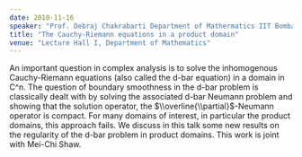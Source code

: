```yaml
---
date: 2010-11-16
speaker: "Prof. Debraj Chakrabarti Department of Mathermatics IIT Bombay"
title: "The Cauchy-Riemann equations in a product domain"
venue: "Lecture Hall I, Department of Mathematics"
---
```

An important question in complex analysis is to solve the inhomogenous
Cauchy-Riemann equations (also called the d-bar equation) in a domain
in C^n. The question of boundary smoothness in the d-bar problem is
classically dealt with by solving the associated d-bar Neumann problem
and showing that the solution operator, the $\\overline{\\partial}$-Neumann
operator is compact. For many domains of interest, in particular the
product domains, this approach fails. We discuss in this talk some new
results on the regularity of the d-bar problem in product domains.
This work is joint with Mei-Chi Shaw.
